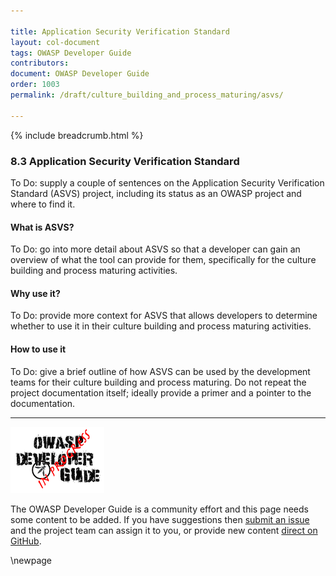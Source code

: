 ```yaml
---

title: Application Security Verification Standard
layout: col-document
tags: OWASP Developer Guide
contributors:
document: OWASP Developer Guide
order: 1003
permalink: /draft/culture_building_and_process_maturing/asvs/

---
```


{% include breadcrumb.html %}

### 8.3 Application Security Verification Standard

To Do: supply a couple of sentences on the Application Security Verification Standard (ASVS) project,
including its status as an OWASP project and where to find it.

#### What is ASVS?

To Do: go into more detail about ASVS so that a developer can gain an overview of what the tool can provide for them,
specifically for the culture building and process maturing activities.

#### Why use it?

To Do: provide more context for ASVS that allows developers
to determine whether to use it in their culture building and process maturing activities.

#### How to use it

To Do: give a brief outline of how ASVS can be used by the development teams for their culture building and process maturing.
Do not repeat the project documentation itself; ideally provide a primer and a pointer to the documentation.

----

![Developer Guide](../assets/images/dg_wip.png "OWASP Developer Guide")

The OWASP Developer Guide is a community effort and this page needs some content to be added.
If you have suggestions then [submit an issue][issue1003] and the project team can assign it to you,
or provide new content [direct on GitHub][edit1003].

[issue1003]: https://github.com/OWASP/www-project-developer-guide/issues/new?labels=enhancement&template=request.md&title=Update:%2010-culture-building-process-maturing/03-asvs
[edit1003]: https://github.com/OWASP/www-project-developer-guide/blob/main/draft/10-culture-building-process-maturing/03-asvs.md

\newpage
